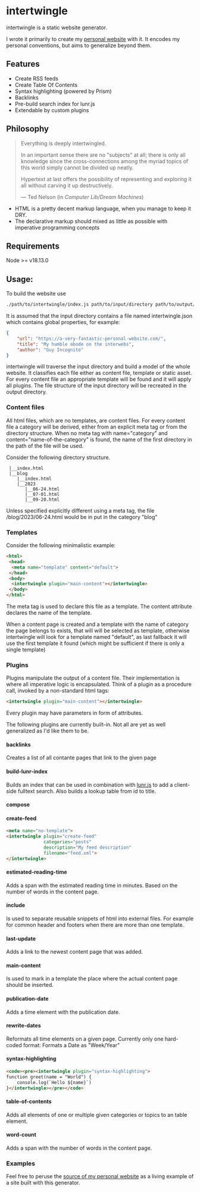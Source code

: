 # intertwingle

intertwingle is a static website generator. 

I wrote it primarily to create my <a href="https://holzer.online/">personal website</a> with it. It encodes my personal conventions, but aims to generalize beyond them.

## Features

* Create RSS feeds
* Create Table Of Contents
* Syntax highlighting (powered by Prism)
* Backlinks
* Pre-build search index for lunr.js
* Extendable by custom plugins

## Philosophy

> Everything is deeply intertwingled.
>
> In an important sense there are no "subjects" at all; there is only all knowledge since the cross-connections among the myriad topics of this world simply cannot be divided up neatly.
>
> Hypertext at last offers the possibility of representing and exploring it all without carving it up destructively.
>
> &mdash; Ted Nelson (in <cite>Computer Lib/Dream Machines</cite>)

* HTML is a pretty decent markup language, when you manage to keep it DRY.
* The declarative markup should mixed as little as possible with imperative programming concepts

## Requirements

Node >= v18.13.0

## Usage:

To build the website use
```bash
./path/to/intertwingle/index.js path/to/input/directory path/to/output/directory
```

It is assumed that the input directory contains a file named intertwingle.json which contains global properties, for example:

```json
{
    "url": "https://a-very-fantastic-personal-website.com/",
    "title": "My humble abode on the interwebs",
    "author": "Guy Incognito"
}
```

intertwingle will traverse the input directory and build a model of the whole website.
It classifies each file either as content file, template or static asset.
For every content file an appropriate template will be found and it will apply all plugins.
The file structure of the input directory will be recreated in the output directory.

### Content files

All html files, which are no templates, are content files. For every content file a category will be derived, either from an explicit meta tag or from the directory structure. When no meta tag with name="category" and content="name-of-the-category" is found, the name of the first directory in the path of the file will be used.

Consider the following directory structure.

```
 |__index.html
 |__blog
    |__index.html
    |__2023
       |__06-24.html
       |__07-01.html
       |__09-20.html
```
Unless specified explicitly different using a meta tag, the file /blog/2023/06-24.html would be in put in the category "blog"

### Templates

Consider the following minimalistic example:

```html
<html>
 <head>
  <meta name="template" content="default">
 </head>
 <body>
  <intertwingle plugin="main-content"></intertwingle>
 </body>
</html>
```
The meta tag is used to declare this file as a template. The content attribute declares the name of the template. 

When a content page is created and a template with the name of category the page belongs to exists, that will will be selected as template, otherwise intertwingle will look for a template named "default", as last fallback it will use the first template it found (which might be sufficient if there is only a single template)

### Plugins

Plugins manipulate the output of a content file. Their implementation is where all imperative logic is encapsulated. Think of a plugin as a procedure call, invoked by a non-standard html tags: 

```html
<intertwingle plugin="main-content"></intertwingle>
```

Every plugin may have parameters in form of attributes. 

The following plugins are currently built-in. Not all are yet as well generalized as I'd like them to be.

#### backlinks

Creates a list of all contante pages that link to the given page 

#### build-lunr-index

Builds an index that can be used in combination with <a href="https://lunrjs.com">lunr.js</a> to add a client-side fulltext search. Also builds a lookup table from id to title.

#### compose 

#### create-feed

```html
<meta name="no-template">
<intertwingle plugin="create-feed"
              categories="posts"
              description="My feed description"
              filename="feed.xml">
</intertwingle>
```

#### estimated-reading-time

Adds a span with the estimated reading time in minutes. Based on the number of words in the content page.

#### include

Is used to separate reusable snippets of html into external files. For example for common header and footers when there are more than one template.

#### last-update

Adds a link to the newest content page that was added.

#### main-content

Is used to mark in a template the place where the actual content page should be inserted.  

#### publication-date

Adds a time element with the publication date.

#### rewrite-dates

Reformats all time elements on a given page. 
Currently only one hard-coded format: Formats a Date as "Week/Year"

#### syntax-highlighting
```html
<code><pre><intertwingle plugin="syntax-highlighting">
function greet(name = "World") {
    console.log(`Hello ${name}`)
}</intertwingle></pre></code>
```

#### table-of-contents

Adds all elements of one or multiple given categories or topics to an table element.

#### word-count

Adds a span with the number of words in the content page.

### Examples

Feel free to peruse the <a href="https://github.com/fnh/holzer.online/">source of my personal website</a> as a living example of a site built with this generator. 
